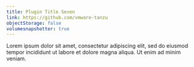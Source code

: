 ```yaml
---
title: Plugin Title Seven
link: https://github.com/vmware-tanzu
objectStorage: false
volumesnapshotter: true
---
```

Lorem ipsum dolor sit amet, consectetur adipiscing elit, sed do eiusmod tempor incididunt ut labore et dolore magna aliqua. Ut enim ad minim veniam.